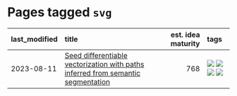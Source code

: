 # Pages tagged `svg`

|last_modified|title|est. idea maturity|tags
|:---|:---|---:|:---|
|2023-08-11|[Seed differentiable vectorization with paths inferred from semantic segmentation](../vectorize_anything.md)|768|[![](https://img.shields.io/badge/tag-experimental-b25b5)](../tags/experimental.md) [![](https://img.shields.io/badge/tag-segmentation-ca4f5a)](../tags/segmentation.md) [![](https://img.shields.io/badge/tag-svg-274569)](../tags/svg.md) [![](https://img.shields.io/badge/tag-tooling-b4243e)](../tags/tooling.md)|